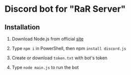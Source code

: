 # Discord bot for "RaR Server"

## Installation

1) Download Node.js from official [site](https://nodejs.org)

2) Type `npm i` in PowerShell, then npm `install discord.js`

3) Create or download `token.txt` with bot's token

4) Type `node main.js` to run the bot